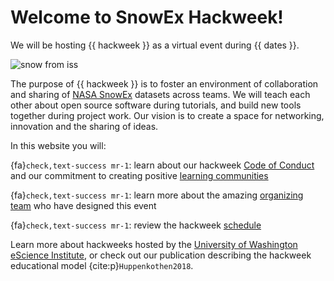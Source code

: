 # Welcome to SnowEx Hackweek!

We will be hosting {{ hackweek }} as a virtual event during {{ dates }}.

![snow from iss](img/snow_from_iss.jpg)

The purpose of {{ hackweek }} is to foster an environment of collaboration and sharing of [NASA SnowEx](https://snow.nasa.gov/campaigns/snowex) datasets across teams. We will teach each other about open source software during tutorials, and build new tools together during project work. Our vision is to create a space for networking, innovation and the sharing of ideas.

In this website you will:

{fa}`check,text-success mr-1`: learn about our hackweek [Code of Conduct](norms/CoC) and our commitment to creating positive [learning communities](norms/community)

{fa}`check,text-success mr-1`: learn more about the amazing [organizing team](team) who have designed this event

{fa}`check,text-success mr-1`: review the hackweek [schedule](schedule)

Learn more about hackweeks hosted by the [University of Washington eScience Institute](https://uwhackweek.github.io/hackweeks-as-a-service/intro.html), or check out our publication describing the hackweek educational model {cite:p}`Huppenkothen2018`.